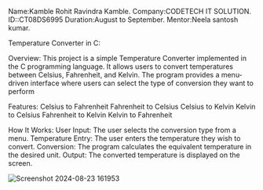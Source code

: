 Name:Kamble Rohit Ravindra Kamble.
Company:CODETECH IT SOLUTION.
ID::CT08DS6995
Duration:August to September.
Mentor:Neela santosh kumar.

Temperature Converter in C:

Overview:
This project is a simple Temperature Converter implemented in the C programming language. 
It allows users to convert temperatures between Celsius, Fahrenheit, and Kelvin.
The program provides a menu-driven interface where users can select the type of conversion they want to perform

Features:
Celsius to Fahrenheit
Fahrenheit to Celsius
Celsius to Kelvin
Kelvin to Celsius
Fahrenheit to Kelvin
Kelvin to Fahrenheit

How It Works:
User Input: The user selects the conversion type from a menu.
Temperature Entry: The user enters the temperature they wish to convert.
Conversion: The program calculates the equivalent temperature in the desired unit.
Output: The converted temperature is displayed on the screen.


![Screenshot 2024-08-23 161953](https://github.com/user-attachments/assets/d3e38b3c-fd3c-4e4a-a478-cd4e76953273)

